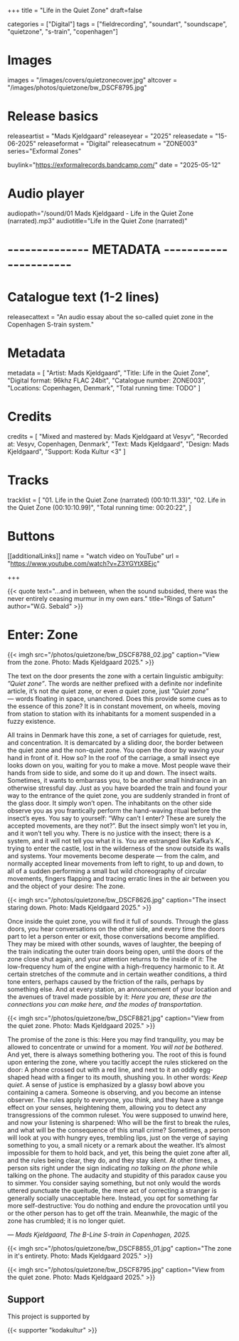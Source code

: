 +++
title = "Life in the Quiet Zone"
draft=false

categories = ["Digital"]
tags = ["fieldrecording", "soundart", "soundscape", "quietzone", "s-train", "copenhagen"]

# Images
images = "/images/covers/quietzonecover.jpg"
altcover = "/images/photos/quietzone/bw_DSCF8795.jpg"

# Release basics
releaseartist = "Mads Kjeldgaard"
releaseyear = "2025"
releasedate = "15-06-2025"
releaseformat = "Digital"
releasecatnum = "ZONE003"
series="Exformal Zones"

buylink="https://exformalrecords.bandcamp.com/"
date = "2025-05-12"

# Audio player
audiopath="/sound/01 Mads Kjeldgaard - Life in the Quiet Zone (narrated).mp3"
audiotitle="Life in the Quiet Zone (narrated)"

# -------------- METADATA ----------------------

# Catalogue text (1-2 lines)
releasecattext = "An audio essay about the so-called quiet zone in the Copenhagen S-train system."

# Metadata
metadata = [
    "Artist: Mads Kjeldgaard",
    "Title: Life in the Quiet Zone",
    "Digital format: 96khz FLAC 24bit",
    "Catalogue number: ZONE003",
    "Locations: Copenhagen, Denmark",
    "Total running time: TODO"
]

# Credits
credits = [
    "Mixed and mastered by: Mads Kjeldgaard at Vesyv",
    "Recorded at: Vesyv, Copenhagen, Denmark",
    "Text: Mads Kjeldgaard",
    "Design: Mads Kjeldgaard",
    "Support: Koda Kultur <3"
]

# Tracks
tracklist = [
    "01. Life in the Quiet Zone (narrated) (00:10:11.33)",
    "02. Life in the Quiet Zone (00:10:10.99)",
    "Total running time: 00:20:22",
]

# Buttons

[[additionalLinks]]
name = "watch video on YouTube"
url = "https://www.youtube.com/watch?v=Z3YGYtXBEjc"

+++


{{< quote text="...and in between, when the sound subsided, there was the never entirely ceasing murmur in my own ears." title="Rings of Saturn" author="W.G. Sebald" >}}

# Enter: Zone

{{< imgh src="/photos/quietzone/bw_DSCF8788_02.jpg" caption="View from the zone. Photo: Mads Kjeldgaard 2025." >}}

<!-- {{< imgh src="/photos/quietzone/bw_DSCF8772_02.jpg" caption="View from the zone. Photo: Mads Kjeldgaard 2025." >}} -->

The text on the door presents the zone with a certain linguistic ambiguity: _”Quiet zone”_. The words are neither prefixed with a definite nor indefinite article, it’s not _the_ quiet zone, or even _a_ quiet zone, just _”Quiet zone”_ — words floating in space, unanchored. Does this provide some cues as to the essence of this zone? It is in constant movement, on wheels, moving from station to station with its inhabitants for a moment suspended in a fuzzy existence.

All trains in Denmark have this zone, a set of carriages for quietude, rest, and concentration. It is demarcated by a sliding door, the border between the quiet zone and the non-quiet zone. You open the door by waving your hand in front of it. How so? In the roof of the carriage, a small insect eye looks down on you, waiting for you to make a move. Most people wave their hands from side to side, and some do it up and down. The insect waits. Sometimes, it wants to embarrass you, to be another small hindrance in an otherwise stressful day. Just as you have boarded the train and found your way to the entrance of the quiet zone, you are suddenly stranded in front of the glass door. It simply won’t open. The inhabitants on the other side observe you as you frantically perform the hand-waving ritual before the insect’s eyes. You say to yourself: “Why can’t I enter? These are surely the accepted movements, are they not?”. But the insect simply won’t let you in, and it won’t tell you why. There is no justice with the insect; there is a system, and it will not tell you what it is. You are estranged like Kafka’s _K._, trying to enter the castle, lost in the wilderness of the snow outside its walls and systems. Your movements become desperate — from the calm, and normally accepted linear movements from left to right, to up and down, to all of a sudden performing a small but wild choreography of circular movements, fingers flapping and tracing erratic lines in the air between you and the object of your desire: The zone.

{{< imgh src="/photos/quietzone/bw_DSCF8626.jpg" caption="The insect staring down. Photo: Mads Kjeldgaard 2025." >}}
<!-- {{< imgh src="/photos/quietzone/bw_DSCF8761.jpg" caption="Shh. Photo: Mads Kjeldgaard 2025." >}} -->
<!-- {{< imgh src="/photos/quietzone/bw_DSCF8715.jpg" >}} -->

Once inside the quiet zone, you will find it full of sounds. Through the glass doors, you hear conversations on the other side, and every time the doors part to let a person enter or exit, those conversations become amplified. They may be mixed with other sounds, waves of laughter, the beeping of the train indicating the outer train doors being open, until the doors of the zone close shut again, and your attention returns to the inside of it: The low-frequency hum of the engine with a high-frequency harmonic to it. At certain stretches of the commute and in certain weather conditions, a third tone enters, perhaps caused by the friction of the rails, perhaps by something else. And at every station, an announcement of your location and the avenues of travel made possible by it: _Here you are, these are the connections you can make here, and the modes of transportation_.

{{< imgh src="/photos/quietzone/bw_DSCF8821.jpg" caption="View from the quiet zone. Photo: Mads Kjeldgaard 2025." >}}
<!-- {{< imgh src="/photos/quietzone/TheQuietZone-DSCF8788.jpg" >}} -->

The promise of the zone is this: Here you may find tranquility, you may be allowed to concentrate or unwind for a moment. _You will not be bothered_. And yet, there is always something bothering you. The root of this is found upon entering the zone, where you tacitly accept the rules stickered on the door: A phone crossed out with a red line, and next to it an oddly egg-shaped head with a finger to its mouth, shushing you. In other words: _Keep quiet_. A sense of justice is emphasized by a glassy bowl above you containing a camera. Someone is observing, and you become an intense observer. The rules apply to everyone, you think, and they have a strange effect on your senses, heightening them, allowing you to detect any transgressions of the common ruleset. You were supposed to unwind here, and now your listening is sharpened: Who will be the first to break the rules, and what will be the consequence of this small crime? Sometimes, a person will look at you with hungry eyes, trembling lips, just on the verge of saying something to you, a small nicety or a remark about the weather. It’s almost impossible for them to hold back, and yet, this being the quiet zone after all, and the rules being clear, they do, and they stay silent. At other times, a person sits right under the sign indicating _no talking on the phone_ while talking on the phone. The audacity and stupidity of this paradox cause you to simmer. You consider saying something, but not only would the words uttered punctuate the queitude, the mere act of correcting a stranger is generally socially unacceptable here. Instead, you opt for something far more self-destructive: You do nothing and endure the provocation until you or the other person has to get off the train. Meanwhile, the magic of the zone has crumbled; it is no longer quiet.

*— Mads Kjeldgaard, The B-Line S-train in Copenhagen, 2025.*

{{< imgh src="/photos/quietzone/bw_DSCF8855_01.jpg" caption="The zone in it's entirety. Photo: Mads Kjeldgaard 2025." >}}

{{< imgh src="/photos/quietzone/bw_DSCF8795.jpg" caption="View from the quiet zone. Photo: Mads Kjeldgaard 2025." >}}

## Support

This project is supported by

{{< supporter "kodakultur" >}}
